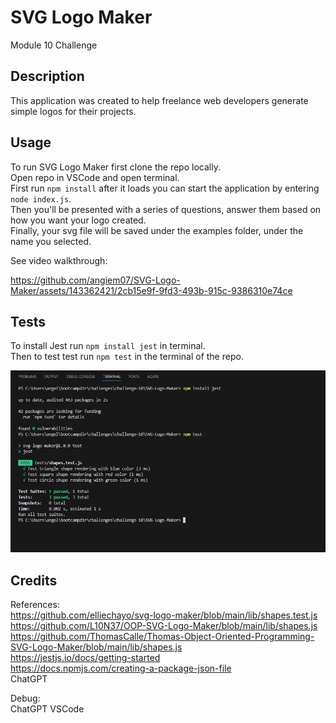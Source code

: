 # SVG Logo Maker
Module 10 Challenge

## Description
This application was created to help freelance web developers generate simple logos for their projects.

## Usage
To run SVG Logo Maker first clone the repo locally. \
Open repo in VSCode and open terminal. \
First run `npm install` after it loads you can start the application by entering `node index.js`. \
Then you'll be presented with a series of questions, answer them based on how you want your logo created. \
Finally, your svg file will be saved under the examples folder, under the name you selected.

See video walkthrough:


https://github.com/angiem07/SVG-Logo-Maker/assets/143362421/2cb15e9f-9fd3-493b-915c-9386310e74ce



## Tests
To install Jest run `npm install jest` in terminal. \
Then to test test run `npm test` in the terminal of the repo.

![alt text](./assets/test-ss.JPG)

## Credits 
References: \
https://github.com/elliechayo/svg-logo-maker/blob/main/lib/shapes.test.js \
https://github.com/L10N37/OOP-SVG-Logo-Maker/blob/main/lib/shapes.js \
https://github.com/ThomasCalle/Thomas-Object-Oriented-Programming-SVG-Logo-Maker/blob/main/lib/shapes.js \
https://jestjs.io/docs/getting-started \
https://docs.npmjs.com/creating-a-package-json-file \
ChatGPT

Debug: \
ChatGPT
VSCode
